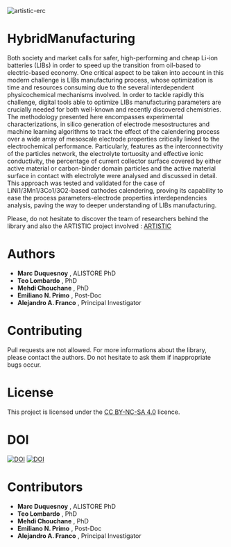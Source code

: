 ![artistic-erc](https://user-images.githubusercontent.com/50483699/107214721-9c558680-6a0a-11eb-9cab-19a2f3829127.png)

HybridManufacturing
========================================================

Both society and market calls for safer, high-performing and cheap Li-ion batteries (LIBs) in order to speed up the transition from oil-based to electric-based economy. One critical aspect to be taken into account in this modern challenge is LIBs manufacturing process, whose optimization is time and resources consuming due to the several interdependent physicochemical mechanisms involved. In order to tackle rapidly this challenge, digital tools able to optimize LIBs manufacturing parameters are crucially needed for both well-known and recently discovered chemistries. The methodology presented here encompasses experimental characterizations, in silico generation of electrode mesostructures and machine learning algorithms to track the effect of the calendering process over a wide array of mesoscale electrode properties critically linked to the electrochemical performance. Particularly, features as the interconnectivity of the particles network, the electrolyte tortuosity and effective ionic conductivity, the percentage of current collector surface covered by either active material or carbon-binder domain particles and the active material surface in contact with electrolyte were analysed and discussed in detail. This approach was tested and validated for the case of LiNi1/3Mn1/3Co1/3O2-based cathodes calendering, proving its capability to ease the process parameters-electrode properties interdependencies analysis, paving the way to deeper understanding of LIBs manufacturing.



Please, do not hesitate to discover the team of researchers behind the library and also the ARTISTIC project involved : [ARTISTIC](https://www.u-picardie.fr/erc-artistic/?L=0)

 Authors
 ========================================================
  - **Marc Duquesnoy** , ALISTORE PhD
  - **Teo Lombardo** , PhD
  - **Mehdi Chouchane** , PhD
  - **Emiliano N. Primo** , Post-Doc
  - **Alejandro A. Franco** , Principal Investigator
  
 Contributing 
========================================================


 Pull requests are not allowed. For more informations about the library, please contact the authors. Do not hesitate to ask them if inappropriate bugs occur.
 
 License
========================================================

This project is licensed under the [CC BY-NC-SA 4.0](https://creativecommons.org/licenses/by-nc-sa/4.0/) licence.


DOI
========================================================
[![DOI](https://zenodo.org/badge/DOI/10.5281/zenodo.3901441.svg)](https://doi.org/10.5281/zenodo.3901441)
[![DOI](https://zenodo.org/badge/DOI/10.5281/zenodo.3901459.svg)](https://doi.org/10.5281/zenodo.3901459)


 Contributors
========================================================
  - **Marc Duquesnoy** , ALISTORE PhD
  - **Teo Lombardo** , PhD
  - **Mehdi Chouchane** , PhD
  - **Emiliano N. Primo** , Post-Doc
  - **Alejandro A. Franco** , Principal Investigator




